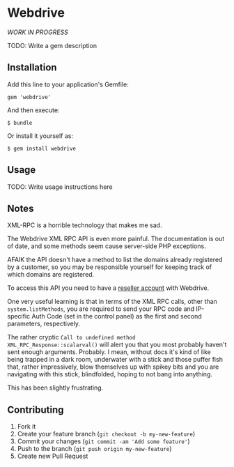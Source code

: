 # Webdrive

_WORK IN PROGRESS_

TODO: Write a gem description

## Installation

Add this line to your application's Gemfile:

    gem 'webdrive'

And then execute:

    $ bundle

Or install it yourself as:

    $ gem install webdrive

## Usage

TODO: Write usage instructions here

## Notes

XML-RPC is a horrible technology that makes me sad.

The Webdrive XML RPC API is even more painful. The documentation is out of date, and some methods seem cause server-side PHP exceptions.

AFAIK the API doesn't have a method to list the domains already registered by a customer, so you may be responsible yourself for keeping track of which domains are registered.

To access this API you need to have a [reseller account](http://www.webdrive.co.nz/reseller-domain-names/) with Webdrive.

One very useful learning is that in terms of the XML RPC calls, other than `system.listMethods`, you are required to send your RPC code and IP-specific Auth Code (set in the control panel) as the first and second parameters, respectively.

The rather cryptic `Call to undefined method XML_RPC_Response::scalarval()` will alert you that you most probably haven't sent enough arguments. Probably. I mean, without docs it's kind of like being trapped in a dark room, underwater with a stick and those puffer fish that, rather impressively, blow themselves up with spikey bits and you are navigating with this stick, blindfolded, hoping to not bang into anything.

This has been slightly frustrating.

## Contributing

1. Fork it
2. Create your feature branch (`git checkout -b my-new-feature`)
3. Commit your changes (`git commit -am 'Add some feature'`)
4. Push to the branch (`git push origin my-new-feature`)
5. Create new Pull Request
